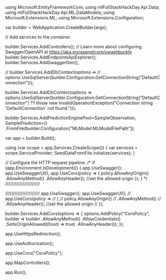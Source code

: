 using Microsoft.EntityFrameworkCore;
using mlFullStackHackDay.Api.Data;
using mlFullStackHackDay.Api.ML.DataModels;
using Microsoft.Extensions.ML;
using Microsoft.Extensions.Configuration;

var builder = WebApplication.CreateBuilder(args);


// Add services to the container.

builder.Services.AddControllers();
// Learn more about configuring Swagger/OpenAPI at https://aka.ms/aspnetcore/swashbuckle
builder.Services.AddEndpointsApiExplorer();
builder.Services.AddSwaggerGen();

// builder.Services.AddDbContext<ApplicationDbContext>(options =>
//     options.UseSqlServer(builder.Configuration.GetConnectionString("DefaultConnection")));

builder.Services.AddDbContext<ApplicationDbContext>(options =>
    options.UseSqlServer(builder.Configuration.GetConnectionString("DefaultConnection") ?? throw new InvalidOperationException("Connection string 'DefaultConnection' not found.")));


builder.Services.AddPredictionEnginePool<SampleObservation, SamplePrediction>()
                    .FromFile(builder.Configuration["MLModel:MLModelFilePath"]);

var app = builder.Build();

using (var scope = app.Services.CreateScope())
{
    var services = scope.ServiceProvider;
    SeedDataFromFile.Initialize(services);
}

// Configure the HTTP request pipeline.
/* if (app.Environment.IsDevelopment())
{
    app.UseSwagger();
    app.UseSwaggerUI();
    app.UseCors(policy =>
      {
          policy.AllowAnyOrigin()
                  .AllowAnyMethod()
                  .AllowAnyHeader();  //set the allowed origin
      });
}
 */
//////////////////////

//////////////////////
app.UseSwagger();
app.UseSwaggerUI();
// app.UseCors(policy =>
//   {
//       policy.AllowAnyOrigin()
//               .AllowAnyMethod()
//               .AllowAnyHeader();  //set the allowed origin
//   });

builder.Services.AddCors(options =>
{
    options.AddPolicy("CorsPolicy",
    builder => builder
    .AllowAnyMethod()
    .AllowCredentials()
    .SetIsOriginAllowed((host) => true)
    .AllowAnyHeader());
});

app.UseHttpsRedirection();

app.UseAuthorization();

app.UseCors("CorsPolicy");


app.MapControllers();

app.Run();

